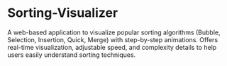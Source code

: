 # Sorting-Visualizer
 A web-based application to visualize popular sorting algorithms (Bubble, Selection, Insertion, Quick, Merge) with step-by-step animations. Offers real-time visualization, adjustable speed, and complexity details to help users easily understand sorting techniques.
